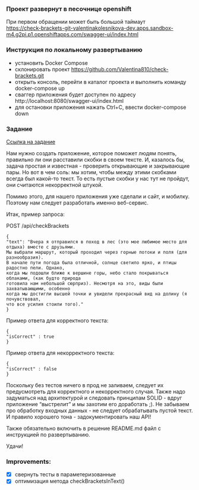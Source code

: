 ### Проект развернут в песочнице openshift

При первом обращении может быть большой таймаут  
https://check-brackets-git-valentinakolesnikova-dev.apps.sandbox-m4.g2pi.p1.openshiftapps.com/swagger-ui/index.html

### Инструкция по локальному развертыванию

- установить Docker Compose
- склонировать проект https://github.com/Valentina810/check-brackets.git
- открыть консоль, перейти в каталог проекта и выполнить команду docker-compose up
- сваггер приложения будет доступен по адресу http://localhost:8080/swagger-ui/index.html
- для остановки приложения нажать Ctrl+C, ввести docker-compose down

### Задание 

[Ссылка на задание](https://beautifulcode.sber.ru/task/java)

Нам нужно создать приложение, которое поможет людям понять, правильно ли они расставили скобки в своем тексте. И, казалось бы, задача простая и известная - проверить открывающие и закрывающие пары. Но вот в чем соль: мы хотим, чтобы между этими скобками всегда был какой-то текст. То есть пустые скобки у нас тут не пройдут, они считаются некорректной штукой.

Помимо этого, для нашего приложения уже сделали и сайт, и мобилку. Поэтому нам следует разработать именно веб-сервис.

Итак, пример запроса:

POST /api/checkBrackets

```
{
"text": "Вчера я отправился в поход в лес (это мое любимое место для отдыха) вместе с друзьями. 
Мы выбрали маршрут, который проходил через горные потоки и поля (для разнообразия). 
В начале пути погода была отличной, солнце светило ярко, и птицы радостно пели. Однако, 
когда мы подошли ближе к вершине горы, небо стало покрываться облаками, (как будто природа 
готовила нам небольшой сюрприз). Несмотря на это, виды были захватывающими, особенно 
когда мы достигли высшей точки и увидели прекрасный вид на долину (я почувствовал, 
что все усилия стоили того)."
}
```

Пример ответа для корректного текста:

```
{
"isCorrect" : true
}
```

Пример ответа для некорректного текста:

```
{
"isCorrect" : false
}
```

Поскольку без тестов ничего в прод не заливаем, следует их предусмотреть для корректного и некорректного случая. Также надо задуматься над архитектурой и следовать принципам SOLID - вдруг приложение “выстрелит” и мы захотим его доработать ;). Не забываем про обработку входных данных - не следует обрабатывать пустой текст. И правило хорошего тона - задокументировать наш API!

Также обязательно включить в решение README.md файл с инструкцией по развертыванию.

Удачи!

### Improvements:
- [X] свернуть тесты в параметеризованные
- [X] оптимизация метода checkBracketsInText() 